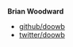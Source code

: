 
**Brian Woodward**

+ [github/doowb](https://github.com/doowb)
+ [twitter/doowb](http://twitter.com/jonschlinkert)